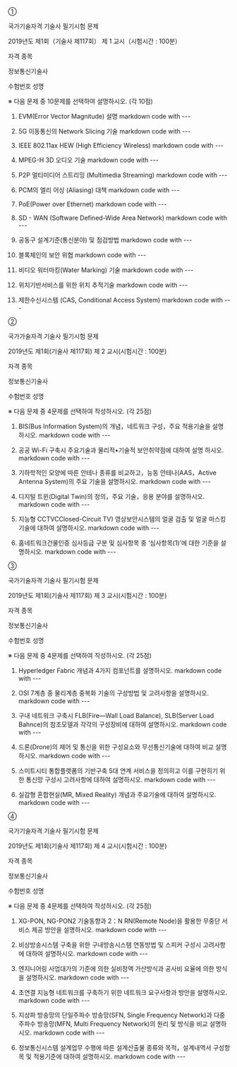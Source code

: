 ①

국가기술자격 기술사 필기시험 문제

2019년도 제1회（기술사 제117회）          제 1 교시（시험시간 : 100분）


자격 종목

정보통신기술사

수험번호          성명

※ 다음 문제 중 10문제를 선택하여 설명하시오. (각 10점)

1. EVM(Error Vector Magnitude) 설명    markdown code with ---

2. 5G 이동통신의 Network Slicing 기술   markdown code with ---

3. IEEE 802.11ax HEW (High Efficiency Wireless)   markdown code with ---

4. MPEG-H 3D 오디오 기술   markdown code with ---

5. P2P 멀티미디어 스트리밍 (Multimedia Streaming)   markdown code with ---

6. PCM의 엘리 어싱 (Aliasing) 대책   markdown code with ---

7. PoE(Power over Ethernet)   markdown code with ---

8. SD - WAN (Software Defined-Wide Area Network)   markdown code with ---

9. 공동구 설계기준(통신분야) 및 점검방법   markdown code with ---

10. 블록체인의 보안 위협   markdown code with ---

11. 비디오 워터마킹(Water Marking) 기술   markdown code with ---

12. 위치기반서비스를 위한 위치 추적기술   markdown code with ---

13. 제한수신시스템 (CAS, Conditional Access System)   markdown code with ---


②

국가가술자격 기술사 필기시험 문제

2019년도 제1회(기술사 제117회)            제 2 교시(시험시간 : 100분)


자격 종목

정보통신기술사

수험번호          성명

※ 다음 문제 중 4문제를 선택하여 작성하시오. (각 25점)

1. BIS(Bus Information System)의 개념，네트워크 구성，주요 적용기술을 설명
하시오.   markdown code with ---

2. 공공 Wi-Fi 구축시 주요기술과 물리적•기술적 보안취약점에 대하여 설명
하시오.   markdown code with ---

3. 기하학적인 모양에 따른 안테나 종류를 비교하고，능동 안테나(AAS，Active
Antenna System)의 주요 기술을 설명하시오.   markdown code with ---

4. 디지털 트윈(Digital Twin)의 정의，주요 기술，응용 분야를 설명하시오.   markdown code with ---

5. 지능형 CCTVCClosed-Circuit TV) 영상보안시스템의 얼굴 검출 및 얼굴
마스킹 기술에 대하여 설명하시오.   markdown code with ---

6. 홈네트워크건물인증 심사등급 구분 및 심사항목 중 ‘심사항목(1)’에 대한
기준을 설명하시오.   markdown code with ---


③

국가기술자격 기술사 필기시험 문제

2019년도 제1회(기술사 제117회)            제 3 교시(시험시간 : 100분)


자격 종목

정보통신기술사

수험번호          성명

※ 다음 문제 중 4문제를 선택하여 작성하시오. (각 25점)

1. Hyperledger Fabric 개념과 4가지 컴포넌트를 설명하시오.   markdown code with ---

2. OSI 7계층 중 물리계층 중복화 기술의 구성방법 및 고려사항을 설명하시오.   markdown code with ---

3. 구내 네트워크 구축시 FLB(Fire—Wall Load Balance), SLB(Server Load Bahnce)의
참조모델과 각각의 구성장비에 대하여 설명하시오.   markdown code with ---

4. 드론(Drone)의 제어 및 통신을 위한 구성요소와 무선통신기술에 대하여 비교
설명하시오.   markdown code with ---

5. 스미트시티 통합플랫폼의 기반구축 5대 연계 서비스을 정의히고 이를 구현히기
위한 통신망 구성시 고려사항에 대하여 설명하시오.   markdown code with ---

6. 실감형 혼합현실(MR, Mixed Reality) 개념과 주요기술에 대하여 설명하시오.   markdown code with ---


④

국가기술자격 기술사 필기시험 문제

2019년도 제1회(기술사 제117회)            제 4 교시(시험시간 : 100분)


자격 종목

정보통신기술사

수험번호          성명

※ 다음 문제 중 4문제를 선택하여 작성하시오. (각 25점)

1. XG-PON, NG-PON2 기술동향과 2：N RN(Remote Node)을 활용한 무중단
서비스 제공 방안을 설명하시오.   markdown code with ---

2. 비상방송시스템 구축을 위한 구내방송시스템 연동방법 및 스피커 구성시
고려사항에 대하여 설명하시오.   markdown code with ---

3. 엔지니어링 사업대가의 기준에 의한 실비정액 가산방식과 공사비 요율에 의한
방식을 설명하시오.   markdown code with ---

4. 초연결 지능형 네트워크를 구축하기 위한 네트워크 요구사항과 방안을
설명하시오.   markdown code with ---

5.  지상파  방송망의  단일주파수  방송망(SFN,  Single  Frequency  Network)과
다중주파수 방송망(MFN, Multi Frequency Network)의 원리 및 방식을 비교
설명하시오.   markdown code with ---

6.  정보통신시스템 설계업무 수행에 따른 설계산출물 종류와 목적，설계내역서
구성항목 및 적용기준에 대하여 설명하시오.   markdown code with ---

